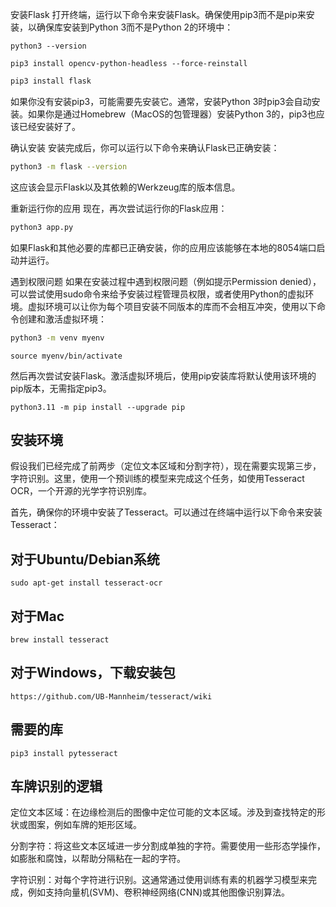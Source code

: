 安装Flask
打开终端，运行以下命令来安装Flask。确保使用pip3而不是pip来安装，以确保库安装到Python 3而不是Python 2的环境中：
```shell
python3 --version
```

```shell
pip3 install opencv-python-headless --force-reinstall
```

```sh
pip3 install flask
```
如果你没有安装pip3，可能需要先安装它。通常，安装Python 3时pip3会自动安装。如果你是通过Homebrew（MacOS的包管理器）安装Python 3的，pip3也应该已经安装好了。

确认安装
安装完成后，你可以运行以下命令来确认Flask已正确安装：

```sh
python3 -m flask --version
```
这应该会显示Flask以及其依赖的Werkzeug库的版本信息。

重新运行你的应用
现在，再次尝试运行你的Flask应用：

```sh
python3 app.py
```
如果Flask和其他必要的库都已正确安装，你的应用应该能够在本地的8054端口启动并运行。

遇到权限问题
如果在安装过程中遇到权限问题（例如提示Permission denied），可以尝试使用sudo命令来给予安装过程管理员权限，或者使用Python的虚拟环境。虚拟环境可以让你为每个项目安装不同版本的库而不会相互冲突，使用以下命令创建和激活虚拟环境：

```sh
python3 -m venv myenv
```
```shell
source myenv/bin/activate
```
然后再次尝试安装Flask。激活虚拟环境后，使用pip安装库将默认使用该环境的pip版本，无需指定pip3。

```shell
python3.11 -m pip install --upgrade pip
```

## 安装环境

假设我们已经完成了前两步（定位文本区域和分割字符），现在需要实现第三步，字符识别。这里，使用一个预训练的模型来完成这个任务，如使用Tesseract OCR，一个开源的光学字符识别库。

首先，确保你的环境中安装了Tesseract。可以通过在终端中运行以下命令来安装Tesseract：

## 对于Ubuntu/Debian系统
```shell
sudo apt-get install tesseract-ocr
```

## 对于Mac
```shell
brew install tesseract
```

## 对于Windows，下载安装包

```shell
https://github.com/UB-Mannheim/tesseract/wiki
```

## 需要的库

```shell
pip3 install pytesseract
```


## 车牌识别的逻辑

定位文本区域：在边缘检测后的图像中定位可能的文本区域。涉及到查找特定的形状或图案，例如车牌的矩形区域。

分割字符：将这些文本区域进一步分割成单独的字符。需要使用一些形态学操作，如膨胀和腐蚀，以帮助分隔粘在一起的字符。

字符识别：对每个字符进行识别。这通常通过使用训练有素的机器学习模型来完成，例如支持向量机(SVM)、卷积神经网络(CNN)或其他图像识别算法。


